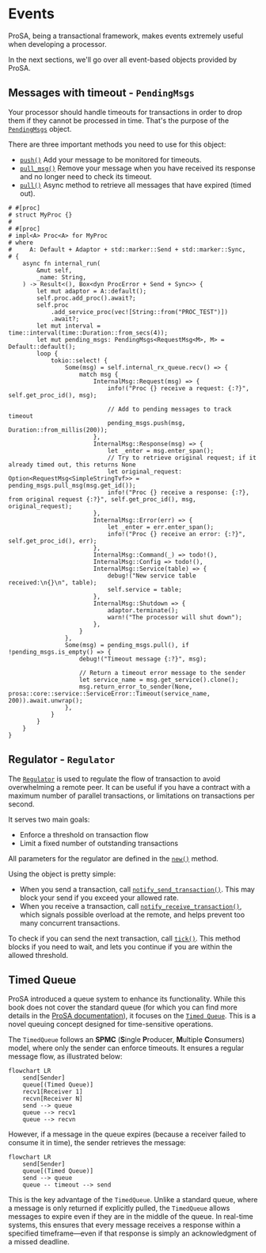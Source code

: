 # Events

ProSA, being a transactional framework, makes events extremely useful when developing a processor.

In the next sections, we'll go over all event-based objects provided by ProSA.

## Messages with timeout - `PendingMsgs`

Your processor should handle timeouts for transactions in order to drop them if they cannot be processed in time.
That's the purpose of the [`PendingMsgs`](https://docs.rs/prosa/latest/prosa/event/pending/struct.PendingMsgs.html) object.

There are three important methods you need to use for this object:
- [`push()`](https://docs.rs/prosa/latest/prosa/event/pending/struct.PendingMsgs.html#method.push) Add your message to be monitored for timeouts.
- [`pull_msg()`](https://docs.rs/prosa/latest/prosa/event/pending/struct.PendingMsgs.html#method.pull) Remove your message when you have received its response and no longer need to check its timeout.
- [`pull()`](https://docs.rs/prosa/latest/prosa/event/pending/struct.PendingMsgs.html#method.pull) Async method to retrieve all messages that have expired (timed out).

```rust,noplayground
# #[proc]
# struct MyProc {}
#
# #[proc]
# impl<A> Proc<A> for MyProc
# where
#     A: Default + Adaptor + std::marker::Send + std::marker::Sync,
# {
    async fn internal_run(
        &mut self,
        _name: String,
    ) -> Result<(), Box<dyn ProcError + Send + Sync>> {
        let mut adaptor = A::default();
        self.proc.add_proc().await?;
        self.proc
            .add_service_proc(vec![String::from("PROC_TEST")])
            .await?;
        let mut interval = time::interval(time::Duration::from_secs(4));
        let mut pending_msgs: PendingMsgs<RequestMsg<M>, M> = Default::default();
        loop {
            tokio::select! {
                Some(msg) = self.internal_rx_queue.recv() => {
                    match msg {
                        InternalMsg::Request(msg) => {
                            info!("Proc {} receive a request: {:?}", self.get_proc_id(), msg);

                            // Add to pending messages to track timeout
                            pending_msgs.push(msg, Duration::from_millis(200));
                        },
                        InternalMsg::Response(msg) => {
                            let _enter = msg.enter_span();
                            // Try to retrieve original request; if it already timed out, this returns None
                            let original_request: Option<RequestMsg<SimpleStringTvf>> = pending_msgs.pull_msg(msg.get_id());
                            info!("Proc {} receive a response: {:?}, from original request {:?}", self.get_proc_id(), msg, original_request);
                        },
                        InternalMsg::Error(err) => {
                            let _enter = err.enter_span();
                            info!("Proc {} receive an error: {:?}", self.get_proc_id(), err);
                        },
                        InternalMsg::Command(_) => todo!(),
                        InternalMsg::Config => todo!(),
                        InternalMsg::Service(table) => {
                            debug!("New service table received:\n{}\n", table);
                            self.service = table;
                        },
                        InternalMsg::Shutdown => {
                            adaptor.terminate();
                            warn!("The processor will shut down");
                        },
                    }
                },
                Some(msg) = pending_msgs.pull(), if !pending_msgs.is_empty() => {
                    debug!("Timeout message {:?}", msg);

                    // Return a timeout error message to the sender
                    let service_name = msg.get_service().clone();
                    msg.return_error_to_sender(None, prosa::core::service::ServiceError::Timeout(service_name, 200)).await.unwrap();
                },
            }
        }
    }
}
```

## Regulator - `Regulator`

The [`Regulator`](https://docs.rs/prosa/latest/prosa/event/speed/struct.Regulator.html) is used to regulate the flow of transaction to avoid overwhelming a remote peer.
It can be useful if you have a contract with a maximum number of parallel transactions, or limitations on transactions per second.

It serves two main goals:
- Enforce a threshold on transaction flow
- Limit a fixed number of outstanding transactions

All parameters for the regulator are defined in the [`new()`](https://docs.rs/prosa/latest/prosa/event/speed/struct.Regulator.html#method.new) method.

Using the object is pretty simple:
- When you send a transaction, call [`notify_send_transaction()`](https://docs.rs/prosa/latest/prosa/event/speed/struct.Regulator.html#method.notify_send_transaction). This may block your send if you exceed your allowed rate.
- When you receive a transaction, call [`notify_receive_transaction()`](https://docs.rs/prosa/latest/prosa/event/speed/struct.Regulator.html#method.notify_receive_transaction), which signals possible overload at the remote, and helps prevent too many concurrent transactions.

To check if you can send the next transaction, call [`tick()`](https://docs.rs/prosa/latest/prosa/event/speed/struct.Regulator.html#method.tick).
This method blocks if you need to wait, and lets you continue if you are within the allowed threshold.

## Timed Queue

ProSA introduced a queue system to enhance its functionality.
While this book does not cover the standard queue (for which you can find more details in the [ProSA documentation](https://docs.rs/prosa/latest/prosa/event/queue/index.html)), it focuses on the [`Timed Queue`](file:///Users/jht/ProSA-queue/target/doc/prosa/event/queue/timed/index.html). This is a novel queuing concept designed for time-sensitive operations.

The `TimedQueue` follows an **SPMC** (**S**ingle **P**roducer, **M**ultiple **C**onsumers) model, where only the sender can enforce timeouts.
It ensures a regular message flow, as illustrated below:
``` mermaid
flowchart LR
    send[Sender]
    queue[(Timed Queue)]
    recv1[Receiver 1]
    recvn[Receiver N]
    send --> queue
    queue --> recv1
    queue --> recvn
```

However, if a message in the queue expires (because a receiver failed to consume it in time), the sender retrieves the message:
``` mermaid
flowchart LR
    send[Sender]
    queue[(Timed Queue)]
    send --> queue
    queue -- timeout --> send
```

This is the key advantage of the `TimedQueue`.
Unlike a standard queue, where a message is only returned if explicitly pulled, the `TimedQueue` allows messages to expire even if they are in the middle of the queue.
In real-time systems, this ensures that every message receives a response within a specified timeframe—even if that response is simply an acknowledgment of a missed deadline.
